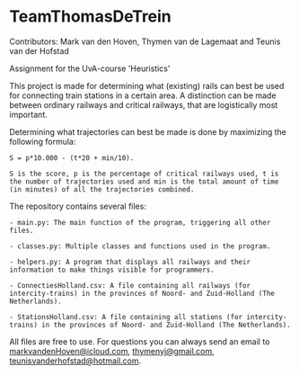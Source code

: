 # TeamThomasDeTrein

Contributors: Mark van den Hoven, Thymen van de Lagemaat and Teunis van der Hofstad

Assignment for the UvA-course 'Heuristics' 



This project is made for determining what (existing) rails can best be used for connecting train stations in a certain area. A distinction can be made between ordinary railways and critical railways, that are logistically most important. 

Determining what trajectories can best be made is done by maximizing the following formula: 

	S = p*10.000 - (t*20 + min/10). 
		
	S is the score, p is the percentage of critical railways used, t is the number of trajectories used and min is the total amount of time (in minutes) of all the trajectories combined.  

The repository contains several files: 

	- main.py: The main function of the program, triggering all other files. 
	
	- classes.py: Multiple classes and functions used in the program.  
	
	- helpers.py: A program that displays all railways and their information to make things visible for programmers. 
	
	- ConnectiesHolland.csv: A file containing all railways (for intercity-trains) in the provinces of Noord- and Zuid-Holland (The Netherlands).
	
	- StationsHolland.csv: A file containing all stations (for intercity-trains) in the provinces of Noord- and Zuid-Holland (The Netherlands). 

All files are free to use. For questions you can always send an email to markvandenHoven@icloud.com, thymenyj@gmail.com, teunisvanderhofstad@hotmail.com. 
